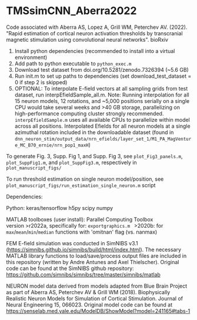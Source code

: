# TMSsimCNN_Aberra2022
Code associated with Aberra AS, Lopez A, Grill WM, Peterchev AV. (2022). "Rapid estimation of cortical neuron activation thresholds by transcranial magnetic stimulation using convolutional neural networks".  bioRxiv

1) Install python dependencies (recommended to install into a virtual environment)
2)  Add path to python executable to `python_exec.m`
3) Download test dataset from doi.org/10.5281/zenodo.7326394 (~5.6 GB)
4) Run init.m to set up paths to dependencies (set download_test_dataset = 0 if step 2 is skipped)
5) OPTIONAL: To interpolate E-field vectors at all sampling grids from test dataset, run interpEfieldSample_all.m. Note: Running interpolation for all 15 neuron models, 12 rotations, and ~5,000 positions serially on a single CPU would take several weeks and >40 GB storage, parallelizing on high-performance computing cluster strongly recommended. `interpEfieldSample.m` uses all available CPUs to parallelize within model across all positions. Interpolated Efields for all neuron models at a single azimuthal rotation included in the downloadable dataset (found in `dnn_neuron_stim/output_data/nrn_efields/layer_set_1/M1_PA_MagVenture_MC_B70_ernie/nrn_pop1_maxH`)

To generate Fig. 3, Supp. Fig 1, and Supp. Fig 3, see `plot_Fig3_panels.m`, `plot_SuppFig1.m`, and `plot_SuppFig3.m`, respectively in `plot_manuscript_figs/`

To run threshold estimation on single neuron model/position, see `plot_manuscript_figs/run_estimation_single_neuron.m` script

Dependencies:

Python: 
    keras/tensorflow
    h5py
    scipy
    numpy

MATLAB toolboxes (user install):
    Parallel Computing Toolbox  
    version >r2022a, specifically for:
        `exportgraphics.m `
        >2020b:
        for `max`/`mean`/`min`/`median` functions with 'omitnan' flag (vs. nanmax)

FEM E-field simulation was conducted in SimNIBS v3.1 (https://simnibs.github.io/simnibs/build/html/index.html). The necessary MATLAB library functions to load/save/process output files are included in this repository (written by Andre Antunes and Axel Thielscher). Original code can be found at the SimNIBS github repository: https://github.com/simnibs/simnibs/tree/master/simnibs/matlab 

NEURON model data derived from models adapted from Blue Brain Project as part of Aberra AS, Peterchev AV & Grill WM (2018). Biophysically Realistic Neuron Models for Simulation of Cortical Stimulation. Journal of Neural Engineering 15, 066023. Original model code can be found at https://senselab.med.yale.edu/ModelDB/ShowModel?model=241165#tabs-1

  